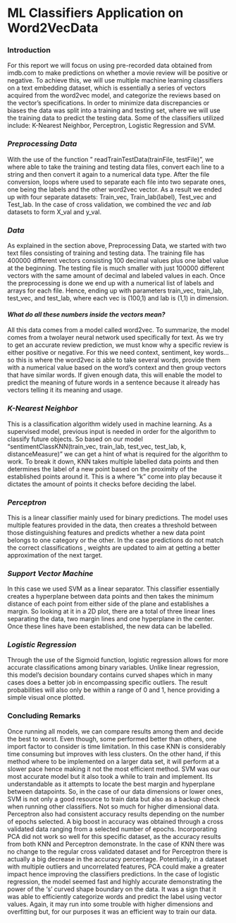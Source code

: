 # **ML Classifiers Application on Word2VecData**

### Introduction 

For this report we will focus on using pre-recorded data obtained from imdb.com to make predictions on whether a movie review will be positive or negative. To achieve this, we will use multiple machine learning classifiers on a text embedding dataset, which is essentially a series of vectors acquired from the word2vec model, and categorize the reviews based on the vector’s specifications. In order to minimize data discrepancies or biases the data was split into a training and testing set, where we will use the training data to predict the testing data. Some of the classifiers utilized include: K-Nearest Neighbor, Perceptron, Logistic Regression and SVM.

### *Preprocessing Data*
With the use of the function ” readTrainTestData(trainFile, testFile)”, we where able to take the training and testing data files, convert each line to a string and then convert it again to a numerical data type. After the file conversion, loops where used to separate each file into two separate ones, one being the labels and the other word2vec vector. As a result we ended up with four separate datasets: Train_vec, Train_lab(label), Test_vec and Test_lab.
In the case of cross validation, we combined the *vec* and *lab* datasets to form X_val and y_val.

### *Data* 
As explained in the section above, Preprocessing Data, we started with two text files consisting of training and testing data. The training file has 400000 different vectors consisting 100 decimal values plus one label value at the beginning. The testing file is much smaller with just 100000 different vectors with the same amount of decimal and labeled values in each. Once the preprocessing is done we end up with a numerical list of labels and arrays for each file. Hence, ending up with parameters train_vec, train_lab, test_vec, and test_lab, where each vec is (100,1) and lab  is (1,1) in dimension.  
#### *What do all these numbers inside the vectors mean?*
All this data comes from a model called word2vec. To summarize, the model comes from a twolayer neural network used specifically for text. As we try to get an accurate review prediction, we must know why a specific review is either positive or negative. For this we need context, sentiment, key words…so this is where the word2vec is able to take several words, provide them with a numerical value based on the word’s context and then group vectors that have similar words. If given enough data, this will enable the model to predict the meaning of future words in a sentence because it already has vectors telling it its meaning and usage.

### *K-Nearest Neighbor*
This is a classification algorithm widely used in machine learning. As a supervised model, previous input is needed in order for the algorithm to classify future objects. So based on our model “sentimentClassKNN(train_vec, train_lab, test_vec, test_lab, k, distanceMeasure)” we can get a hint of what is required for the algorithm to work. To break it down, KNN takes multiple labelled data points and then determines the label of a new point based on the proximity of the established points around it. This is a where “k” come into play because it dictates the amount of points it checks before deciding the label.

### *Perceptron*
This is a linear classifier mainly used for binary predictions. The model uses multiple features provided in the data, then creates a threshold between those distinguishing features and predicts whether a new data point belongs to one category or the other. In the case predictions do not match the correct classifications , weights are updated to aim at getting a better approximation of the next target. 

### *Support Vector Machine*
In this case we used SVM as a linear separator. This classifier essentially creates a hyperplane between data points and then takes the minimum distance of each point from either side of the plane and establishes a margin. So looking at it in a 2D plot, there are a total of three linear lines separating the data, two margin lines and one hyperplane in the center. Once these lines have been established, the new data can be labelled.

### *Logistic Regression*
Through the use of the Sigmoid function, logistic regression allows for more accurate classifications among binary variables. Unlike linear regression, this model’s decision boundary contains curved shapes which in many cases does a better job in encompassing specific outliers. 
The result probabilities will also only be within a range of 0 and 1, hence providing a simple visual once plotted.

### Concluding Remarks 
Once running all models, we can compare results among them and decide the best to worst. Even though, some performed better than others, one import factor to consider is time limitation. In this case KNN is considerably time consuming but improves with less clusters. On the other hand, if this method where to be implemented on a larger data set, it will perform at a slower pace hence making it not the most efficient method. SVM was our most accurate model but it also took a while to train and implement. Its understandable as it attempts to locate the best margin and hyperplane between datapoints. So, in the case of our data dimensions or lower ones, SVM is not only a good resource to train data but also as a backup check when running other classifiers. Not so much for higher dimensional data. Perceptron also had consistent accuracy results depending on the number of epochs selected. A big boost in  accuracy was obtained through a cross validated data ranging from a selected number of epochs. 
Incorporating PCA did not work so well for this specific dataset, as the accuracy results from both KNN and Perceptron demonstrate. In the case of KNN there was no change to the regular cross validated dataset and for Perceptron there is actually a big decrease in the accuracy percentage. Potentially, in a dataset with multiple outliers and uncorrelated features, PCA could make a greater impact hence improving the classifiers predictions. In the case of logistic regression, the model seemed fast and highly accurate demonstrating the power of the ‘s’ curved shape boundary on the data. It was a sign that it was able to efficiently categorize words and predict the label using vector values. Again, it may run into some trouble with higher dimensions and overfitting but, for our purposes it was an efficient way to train our data. 
